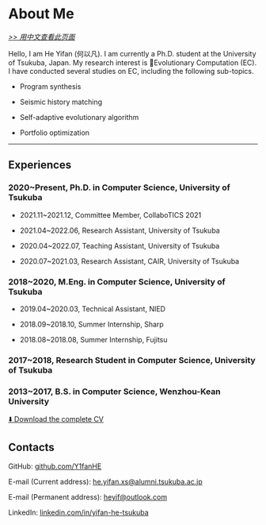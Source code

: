 # About Me

[*>> 用中文查看此页面*](/cn/aboutme/)

Hello, I am He Yifan (何以凡). I am currently a Ph.D. student at the University of Tsukuba, Japan. My research interest is 🧬Evolutionary Computation (EC). I have conducted several studies on EC, including the following sub-topics.

- Program synthesis

- Seismic history matching

- Self-adaptive evolutionary algorithm

- Portfolio optimization

---

## Experiences

### 2020~Present, Ph.D. in Computer Science, University of Tsukuba

- 2021.11~2021.12, Committee Member, CollaboTICS 2021

- 2021.04~2022.06, Research Assistant, University of Tsukuba

- 2020.04~2022.07, Teaching Assistant, University of Tsukuba

- 2020.07~2021.03, Research Assistant, CAIR, University of Tsukuba

### 2018~2020, M.Eng. in Computer Science, University of Tsukuba

- 2019.04~2020.03, Technical Assistant, NIED

- 2018.09~2018.10, Summer Internship, Sharp

- 2018.08~2018.08, Summer Internship, Fujitsu

### 2017~2018, Research Student in Computer Science, University of Tsukuba

### 2013~2017, B.S. in Computer Science, Wenzhou-Kean University

<a href="yifan.2022.09.pdf" target="_blank">⬇️ Download the complete CV</a>

## Contacts

GitHub: <a href="https://github.com/Y1fanHE" target="_blank">github.com/Y1fanHE</a>

E-mail (Current address): <a href="mailto:he.yifan.xs@alumni.tsukuba.ac.jp" target="_blank">he.yifan.xs@alumni.tsukuba.ac.jp</a>

E-mail (Permanent address): <a href="mailto:heyif@outlook.com" target="_blank">heyif@outlook.com</a>

LinkedIn: <a href="https://www.linkedin.com/in/yifan-he-tsukuba" target="_blank">linkedin.com/in/yifan-he-tsukuba</a>
